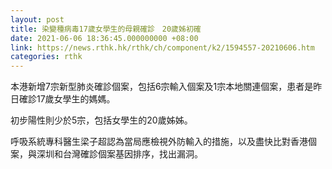 ```yaml
---
layout: post
title: 染變種病毒17歲女學生的母親確診　20歲姊初確　　
date: 2021-06-06 18:36:45.000000000 +08:00
link: https://news.rthk.hk/rthk/ch/component/k2/1594557-20210606.htm
categories: rthk
---
```


本港新增7宗新型肺炎確診個案，包括6宗輸入個案及1宗本地關連個案，患者是昨日確診17歲女學生的媽媽。

初步陽性則少於5宗，包括女學生的20歲姊姊。

呼吸系統專科醫生梁子超認為當局應檢視外防輸入的措施，以及盡快比對香港個案，與深圳和台灣確診個案基因排序，找出漏洞。
